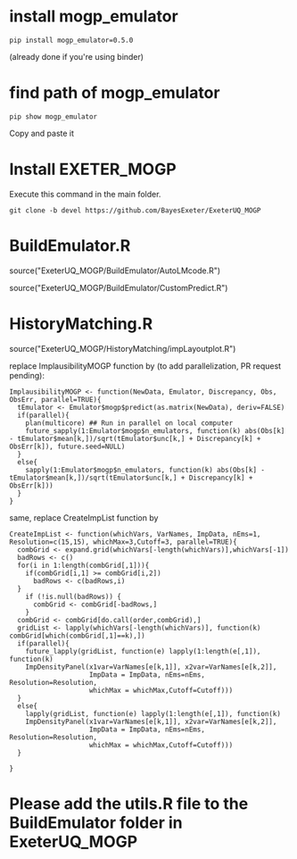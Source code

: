 # install mogp_emulator
```
pip install mogp_emulator=0.5.0
```
(already done if you're using binder)

# find path of mogp_emulator
```
pip show mogp_emulator
```
Copy and paste it 

# Install EXETER_MOGP
Execute this command in the main folder. 
```
git clone -b devel https://github.com/BayesExeter/ExeterUQ_MOGP
```

# BuildEmulator.R

source("ExeterUQ_MOGP/BuildEmulator/AutoLMcode.R")

source("ExeterUQ_MOGP/BuildEmulator/CustomPredict.R")

# HistoryMatching.R

source("ExeterUQ_MOGP/HistoryMatching/impLayoutplot.R")

replace ImplausibilityMOGP function by (to add parallelization, PR request pending):

```
ImplausibilityMOGP <- function(NewData, Emulator, Discrepancy, Obs, ObsErr, parallel=TRUE){
  tEmulator <- Emulator$mogp$predict(as.matrix(NewData), deriv=FALSE)
  if(parallel){
    plan(multicore) ## Run in parallel on local computer
    future_sapply(1:Emulator$mogp$n_emulators, function(k) abs(Obs[k] - tEmulator$mean[k,])/sqrt(tEmulator$unc[k,] + Discrepancy[k] + ObsErr[k]), future.seed=NULL)
  }
  else{
    sapply(1:Emulator$mogp$n_emulators, function(k) abs(Obs[k] - tEmulator$mean[k,])/sqrt(tEmulator$unc[k,] + Discrepancy[k] + ObsErr[k]))
  }
}
```
same, replace CreateImpList function by

```
CreateImpList <- function(whichVars, VarNames, ImpData, nEms=1, Resolution=c(15,15), whichMax=3,Cutoff=3, parallel=TRUE){
  combGrid <- expand.grid(whichVars[-length(whichVars)],whichVars[-1])
  badRows <- c()
  for(i in 1:length(combGrid[,1])){
    if(combGrid[i,1] >= combGrid[i,2])
      badRows <- c(badRows,i)
  }
    if (!is.null(badRows)) { 
      combGrid <- combGrid[-badRows,]
    }
  combGrid <- combGrid[do.call(order,combGrid),]
  gridList <- lapply(whichVars[-length(whichVars)], function(k) combGrid[which(combGrid[,1]==k),])
  if(parallel){
    future_lapply(gridList, function(e) lapply(1:length(e[,1]), function(k) 
    ImpDensityPanel(x1var=VarNames[e[k,1]], x2var=VarNames[e[k,2]], 
                    ImpData = ImpData, nEms=nEms, Resolution=Resolution, 
                    whichMax = whichMax,Cutoff=Cutoff)))
  }
  else{
    lapply(gridList, function(e) lapply(1:length(e[,1]), function(k) 
    ImpDensityPanel(x1var=VarNames[e[k,1]], x2var=VarNames[e[k,2]], 
                    ImpData = ImpData, nEms=nEms, Resolution=Resolution, 
                    whichMax = whichMax,Cutoff=Cutoff)))
  }
  
}
```


# Please add the utils.R file to the BuildEmulator folder in ExeterUQ_MOGP
